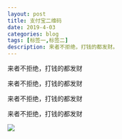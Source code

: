 ```yaml
---
layout: post
title: 支付宝二维码
date: 2019-4-03
categories: blog
tags: [标签一,标签二]
description: 来者不拒绝，打钱的都发财。
---
```


来者不拒绝，打钱的都发财

来者不拒绝，打钱的都发财

来者不拒绝，打钱的都发财

来者不拒绝，打钱的都发财

![](/images/WechatIMG1.jpeg)













